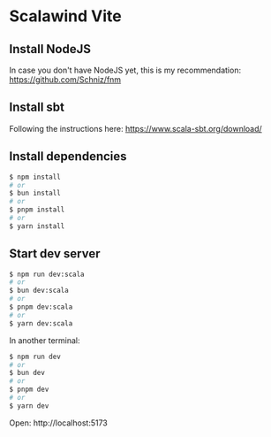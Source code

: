 # Scalawind Vite

## Install NodeJS

In case you don't have NodeJS yet, this is my recommendation: https://github.com/Schniz/fnm

## Install sbt

Following the instructions here: https://www.scala-sbt.org/download/

## Install dependencies

```bash
$ npm install
# or
$ bun install
# or
$ pnpm install
# or
$ yarn install
```

## Start dev server

```bash
$ npm run dev:scala
# or
$ bun dev:scala
# or
$ pnpm dev:scala
# or
$ yarn dev:scala
```

In another terminal:

```bash
$ npm run dev
# or
$ bun dev
# or
$ pnpm dev
# or
$ yarn dev
```

Open: http://localhost:5173
